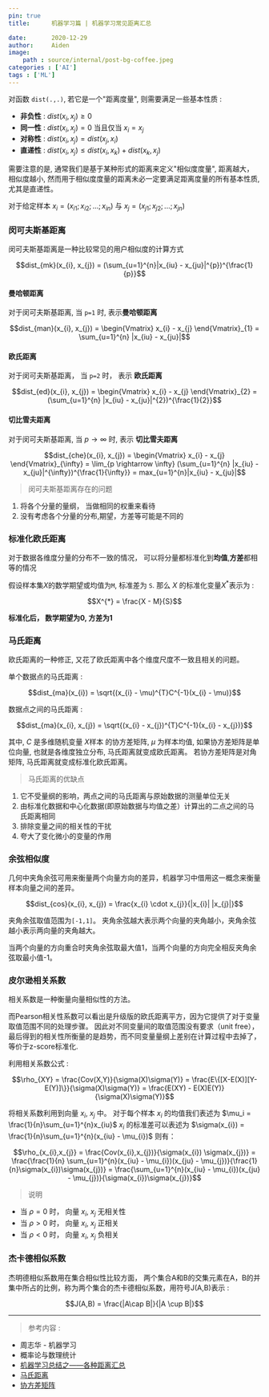 ```yaml
---
pin: true
title:      机器学习篇 | 机器学习常见距离汇总

date:       2020-12-29
author:     Aiden
image: 
    path : source/internal/post-bg-coffee.jpeg
categories : ['AI']
tags : ['ML']
---
```


对函数 `dist(.,.)`, 若它是一个"距离度量", 则需要满足一些基本性质 : 

- **非负性** : $dist(x_i, x_j) \geq 0$
- **同一性** : $dist(x_i, x_j) = 0$ 当且仅当 $x_i = x_j$
- **对称性** : $dist(x_i, x_j) = dist(x_j, x_i)$
- **直递性** : $dist(x_i, x_j) \leq dist(x_i, x_k) + dist(x_k, x_j)$

需要注意的是, 通常我们是基于某种形式的距离来定义"相似度度量",  距离越大， 相似度越小, 然而用于相似度度量的距离未必一定要满足距离度量的所有基本性质, 尤其是直递性。

对于给定样本 $x_{i} = (x_{i1}; x_{i2}; ...; x_{in})$ 与 $x_{j} = (x_{j1}; x_{j2}; ...; x_{jn})$


### 闵可夫斯基距离

闵可夫斯基距离是一种比较常见的用户相似度的计算方式

$$dist_{mk}(x_{i}, x_{j}) = (\sum_{u=1}^{n}|x_{iu} - x_{ju}|^{p})^{\frac{1}{p}}$$

#### 曼哈顿距离

对于闵可夫斯基距离, 当 `p=1` 时, 表示**曼哈顿距离** 

$$dist_{man}(x_{i}, x_{j}) = \begin{Vmatrix} x_{i} - x_{j} \end{Vmatrix}_{1} = \sum_{u=1}^{n} |x_{iu} - x_{ju}|$$

#### 欧氏距离

对于闵可夫斯基距离， 当 `p=2` 时， 表示 **欧氏距离**

$$dist_{ed}(x_{i}, x_{j}) = \begin{Vmatrix} x_{i} - x_{j} \end{Vmatrix}_{2} = (\sum_{u=1}^{n} |x_{iu} - x_{ju}|^{2})^{\frac{1}{2}}$$

#### 切比雪夫距离

对于闵可夫斯基距离, 当 $p \rightarrow \infty$ 时, 表示 **切比雪夫距离**

$$dist_{che}(x_{i}, x_{j}) = \begin{Vmatrix} x_{i} - x_{j} \end{Vmatrix}_{\infty} = \lim_{p \rightarrow \infty} (\sum_{u=1}^{n} |x_{iu} - x_{ju}|^{\infty})^{\frac{1}{\infty}} = max_{u=1}^{n}|x_{iu} - x_{ju}|$$



> 闵可夫斯基距离存在的问题

1. 将各个分量的量纲， 当做相同的权重来看待
2. 没有考虑各个分量的分布,期望，方差等可能是不同的

### 标准化欧氏距离

对于数据各维度分量的分布不一致的情况， 可以将分量都标准化到**均值**,**方差**都相等的情况

假设样本集$X$的数学期望或均值为`M`, 
标准差为 `S`. 那么 $X$ 的标准化变量$X^{*}$表示为 : 

$$X^{*} = \frac{X - M}{S}$$

**标准化后， 数学期望为0, 方差为1**

### 马氏距离

欧氏距离的一种修正, 又花了欧氏距离中各个维度尺度不一致且相关的问题。

单个数据点的马氏距离 : 

$$dist_{ma}(x_{i}) = \sqrt{(x_{i} - \mu)^{T}C^{-1}(x_{i} - \mu)}$$

数据点之间的马氏距离 : 

$$dist_{ma}(x_{i}, x_{j}) = \sqrt{(x_{i} - x_{j})^{T}C^{-1}(x_{i} - x_{j})}$$

其中, $C$ 是多维随机变量 $X$样本 的协方差矩阵, $\mu$ 为样本均值, 如果协方差矩阵是单位向量, 也就是各维度独立分布, 马氏距离就变成欧氏距离。
若协方差矩阵是对角矩阵, 马氏距离就变成标准化欧氏距离。


> 马氏距离的优缺点 


1. 它不受量纲的影响，两点之间的马氏距离与原始数据的测量单位无关
2. 由标准化数据和中心化数据(即原始数据与均值之差）计算出的二点之间的马氏距离相同
3. 排除变量之间的相关性的干扰
4. 夸大了变化微小的变量的作用




### 余弦相似度

几何中夹角余弦可用来衡量两个向量方向的差异，机器学习中借用这一概念来衡量样本向量之间的差异。

$$dist_{cos}(x_{i}, x_{j}) = \frac{x_{i} \cdot x_{j}}{|x_{i}| |x_{j}|}$$

夹角余弦取值范围为`[-1,1]`。 夹角余弦越大表示两个向量的夹角越小，夹角余弦越小表示两向量的夹角越大。

当两个向量的方向重合时夹角余弦取最大值1，当两个向量的方向完全相反夹角余弦取最小值-1。

### 皮尔逊相关系数

相关系数是一种衡量向量相似性的方法。

而Pearson相关性系数可以看出是升级版的欧氏距离平方，因为它提供了对于变量取值范围不同的处理步骤。
因此对不同变量间的取值范围没有要求（unit free），最后得到的相关性所衡量的是趋势，而不同变量量纲上差别在计算过程中去掉了，等价于z-score标准化.

利用相关系数公式 : 

$$\rho_{XY} = \frac{Cov(X,Y)}{\sigma(X)\sigma(Y)} = \frac{E\{[X-E(X)][Y-E(Y)]\}}{\sigma(X)\sigma(Y)} = \frac{E(XY) - E(X)E(Y)}{\sigma(X)\sigma(Y)}$$

将相关系数利用到向量 $x_{i}$, $x_{j}$ 中。 
对于每个样本 $x_{i}$ 的均值我们表述为 $\mu_i = \frac{1}{n}\sum_{u=1}^{n}x_{iu}$
$x_{i}$ 的标准差可以表述为 $\sigma(x_{i}) = \frac{1}{n}\sum_{u=1}^{n}(x_{iu} - \mu_{i})$ 则有： 

$$\rho_{x_{i},x_{j}} = \frac{Cov(x_{i},x_{j})}{\sigma(x_{i}) \sigma(x_{j})} = \frac{\frac{1}{n} \sum_{u=1}^{n}(x_{iu} - \mu_{i})(x_{ju} - \mu_{j})}{\frac{1}{n}\sigma(x_{i})\sigma(x_{j})} = \frac{\sum_{u=1}^{n}(x_{iu} - \mu_{i})(x_{ju} - \mu_{j})}{\sigma(x_{i})\sigma(x_{j})}$$

> 说明 

- 当 $\rho = 0$ 时， 向量 $x_{i}$, $x_{j}$ 无相关性
- 当 $\rho > 0$ 时， 向量 $x_{i}$, $x_{j}$ 正相关
- 当 $\rho < 0$ 时， 向量 $x_{i}$, $x_{j}$ 负相关


### 杰卡德相似系数

杰明德相似系数用在集合相似性比较方面， 两个集合A和B的交集元素在A，B的并集中所占的比例，称为两个集合的杰卡德相似系数，用符号J(A,B)表示 :


$$J(A,B) = \frac{|A\cap B|}{|A \cup B|}$$



---

> 参考内容 : 

- 周志华 - 机器学习
- 概率论与数理统计
- [机器学习总结之——各种距离汇总](https://blog.csdn.net/weixin_42715356/article/details/82845376)
- [马氏距离](https://zhuanlan.zhihu.com/p/46626607)
- [协方差矩阵](https://zhuanlan.zhihu.com/p/37609917)